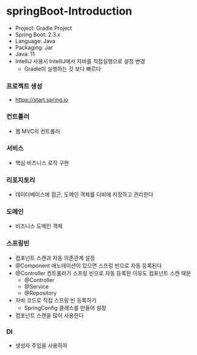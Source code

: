 # springBoot-Introduction

- Project: Gradle Project
- Spring Boot: 2.3.x
- Language: Java
- Packaging: Jar
- Java: 11
- IntelliJ 사용시 IntelliJ에서 자바를 직접실행으로 설정 변경
  - Gradle이 실행하는 것 보다 빠르다

### 프로젝트 생성
- https://start.spring.io

### 컨트롤러
- 웹 MVC의 컨트롤러

### 서비스
- 핵심 비즈니스 로직 구현

### 리포지토리
- 데이터베이스에 접근, 도메인 객체를 디비에 저장하고 관리한다

### 도메인
- 비즈니스 도메인 객체

### 스프링빈
- 컴포넌트 스캔과 자동 의존관계 설정
- @Component 애노테이션이 있으면 스프링 빈으로 자동 등록된다
- @Controller 컨트롤러가 스프링 빈으로 자동 등록된 이유도 컴포넌트 스캔 때문
  - @Controller
  - @Service
  - @Repository
- 자바 코드로 직접 스프링 빈 등록하기
  - SpringConfig 클래스를 만들어 설정
- 컴포넌트 스캔을 많이 사용한다

### DI
- 생성자 주입을 사용하자
